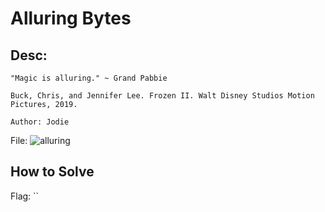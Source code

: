 # Alluring Bytes

## Desc:  
```
"Magic is alluring." ~ Grand Pabbie

Buck, Chris, and Jennifer Lee. Frozen II. Walt Disney Studios Motion Pictures, 2019.

Author: Jodie
```
File: ![alluring](https://user-images.githubusercontent.com/77960307/197374329-8c4d20a4-199d-4601-b90c-65154e6cf5d3.jpg)

## How to Solve


Flag: ``
